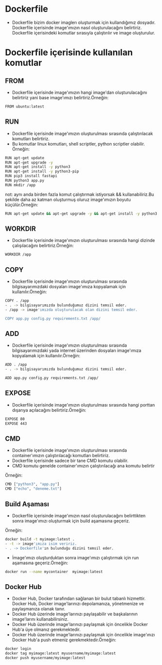 # Dockerfile
- Dockerfile bizim docker imaglerı oluşturmak için kullandığımız dosyadır. Dockerfile içerisinde image'ımızın nasıl oluşturulacağını belirtiriz. Dockerfile içerisindeki komutlar sırasıyla çalıştırılır ve image oluşturulur.


# Dockerfile içerisinde kullanılan komutlar

## FROM
- Dockerfile içerisinde image'ımızın hangi image'dan oluşturulacağını belirtiriz yani base image'ımızı belirtiriz.Örneğin:
```bash
FROM ubuntu:latest
```

## RUN
- Dockerfile içerisinde image'ımızın oluşturulması sırasında çalıştırılacak komutları belirtiriz.
- Bu komutlar linux komutları, shell scriptler, python scriptler olabilir. Örneğin:
```bash
RUN apt-get update
RUN apt-get upgrade -y 
RUN apt-get install -y python3
RUN apt-get install -y python3-pip
RUN pip3 install fastapi
RUN python3 app.py
RUN mkdir /app
```
not: aynı anda birden fazla komut çalıştırmak istiyorsak && kullanabiliriz.Bu şekilde daha az katman oluşturmuş oluruz image'ımızın boyutu küçülür.Örneğin:
```bash
RUN apt-get update && apt-get upgrade -y && apt-get install -y python3 python3-pip
```

## WORKDIR
- Dockerfile içerisinde image'ımızın oluşturulması sırasında hangi dizinde çalışılacağını belirtiriz.Örneğin:
```bash
WORKDIR /app
```

## COPY
- Dockerfile içerisinde image'ımızın oluşturulması sırasında bilgisayarımızdaki dosyaları image'ımıza kopyalamak için kullanılır.Örneğin:
```bash
COPY . /app
- . -> bilgisayarımızda bulunduğumuz dizini temsil eder.
- /app -> image'ımızda oluşturulacak olan dizini temsil eder.

COPY app.py config.py requirements.txt /app/
```

## ADD
- Dockerfile içerisinde image'ımızın oluşturulması sırasında bilgisayarımızdaki yada internet üzerinden dosyaları image'ımıza kopyalamak için kullanılır.Örneğin:
```bash
ADD . /app
- . -> bilgisayarımızda bulunduğumuz dizini temsil eder.

ADD app.py config.py requirements.txt /app/
```

## EXPOSE
- Dockerfile içerisinde image'ımızın oluşturulması sırasında hangi porttan dışarıya açılacağını belirtiriz.Örneğin:
```bash
EXPOSE 80
EXPOSE 443
```


## CMD
- Dockerfile içerisinde image'ımızın oluşturulması sırasında container'ımızın çalıştırılacağı komutları belirtiriz.
- Dockerfile içerisinde sadece bir tane CMD komutu olabilir.
- CMD komutu genelde container'ımızın çalıştırılacağı ana komutu belirtir

Örneğin:
```bash
CMD ["python3", "app.py"]
CMD ["echo", "deneme.txt"]
```

## Build Aşaması
- Dockerfile içerisinde image'ımızın nasıl oluşturulacağını belirttikten sonra image'ımızı oluşturmak için build aşamasına geçeriz.

Örneğin:
```bash
docker build -t myimage:latest .
- -t -> image'ımıza isim veririz.
- . -> Dockerfile'ın bulunduğu dizini temsil eder.
```
- İmage'ımızı oluşturduktan sonra image'ımızı çalıştırmak için run aşamasına geçeriz.Örneğin:
```bash
docker run --name mycontainer  myimage:latest
```

## Docker Hub
- Docker Hub, Docker tarafından sağlanan bir bulut tabanlı hizmettir. Docker Hub, Docker image'larınızı depolamanıza, yönetmenize ve paylaşmanıza olanak tanır.
- Docker Hub üzerinde image'larınızı paylaşabilir ve başkalarının image'larını kullanabilirsiniz.
- Docker Hub üzerinde image'larınızı paylaşmak için öncelikle Docker Hub'a üye olmanız gerekmektedir.
- Docker Hub üzerinde image'larınızı paylaşmak için öncelikle image'ınızı Docker Hub'a push etmeniz gerekmektedir.Örneğin:
```bash
docker login
docker tag myimage:latest myusername/myimage:latest
docker push myusername/myimage:latest
```



